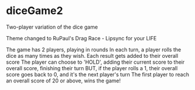 # diceGame2
Two-player variation of the dice game

Theme changed to RuPaul's Drag Race - Lipsync for your LIFE

The game has 2 players, playing in rounds
In each turn, a player rolls the dice as many times as they wish. Each result gets added to their overall score
The player can choose to 'HOLD', adding their current score to their overall score, finishing their turn
BUT, if the player rolls a 1, their overall score goes back to 0, and it's the next player's turn
The first player to reach an overall score of 20 or above, wins the game!
